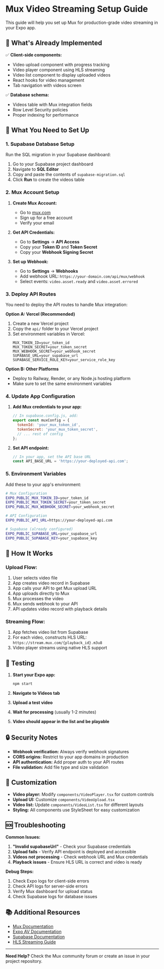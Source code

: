 # Mux Video Streaming Setup Guide

This guide will help you set up Mux for production-grade video streaming in your Expo app.

## 🎯 What's Already Implemented

✅ **Client-side components:**
- Video upload component with progress tracking
- Video player component using HLS streaming
- Video list component to display uploaded videos
- React hooks for video management
- Tab navigation with videos screen

✅ **Database schema:**
- Videos table with Mux integration fields
- Row Level Security policies
- Proper indexing for performance

## 🔧 What You Need to Set Up

### 1. **Supabase Database Setup**

Run the SQL migration in your Supabase dashboard:

1. Go to your Supabase project dashboard
2. Navigate to **SQL Editor**
3. Copy and paste the contents of `supabase-migration.sql`
4. Click **Run** to create the videos table

### 2. **Mux Account Setup**

1. **Create Mux Account:**
   - Go to [mux.com](https://mux.com)
   - Sign up for a free account
   - Verify your email

2. **Get API Credentials:**
   - Go to **Settings** → **API Access**
   - Copy your **Token ID** and **Token Secret**
   - Copy your **Webhook Signing Secret**

3. **Set up Webhook:**
   - Go to **Settings** → **Webhooks**
   - Add webhook URL: `https://your-domain.com/api/mux/webhook`
   - Select events: `video.asset.ready` and `video.asset.errored`

### 3. **Deploy API Routes**

You need to deploy the API routes to handle Mux integration:

**Option A: Vercel (Recommended)**
1. Create a new Vercel project
2. Copy the `api/` folder to your Vercel project
3. Set environment variables in Vercel:
   ```
   MUX_TOKEN_ID=your_token_id
   MUX_TOKEN_SECRET=your_token_secret
   MUX_WEBHOOK_SECRET=your_webhook_secret
   SUPABASE_URL=your_supabase_url
   SUPABASE_SERVICE_ROLE_KEY=your_service_role_key
   ```

**Option B: Other Platforms**
- Deploy to Railway, Render, or any Node.js hosting platform
- Make sure to set the same environment variables

### 4. **Update App Configuration**

1. **Add Mux credentials to your app:**
   ```javascript
   // In supabase.config.js, add:
   export const muxConfig = {
     tokenId: 'your_mux_token_id',
     tokenSecret: 'your_mux_token_secret',
     // ... rest of config
   };
   ```

2. **Set API endpoint:**
   ```javascript
   // In your app, set the API base URL
   const API_BASE_URL = 'https://your-deployed-api.com';
   ```

### 5. **Environment Variables**

Add these to your app's environment:

```bash
# Mux Configuration
EXPO_PUBLIC_MUX_TOKEN_ID=your_token_id
EXPO_PUBLIC_MUX_TOKEN_SECRET=your_token_secret
EXPO_PUBLIC_MUX_WEBHOOK_SECRET=your_webhook_secret

# API Configuration
EXPO_PUBLIC_API_URL=https://your-deployed-api.com

# Supabase (already configured)
EXPO_PUBLIC_SUPABASE_URL=your_supabase_url
EXPO_PUBLIC_SUPABASE_KEY=your_supabase_key
```

## 🚀 How It Works

### **Upload Flow:**
1. User selects video file
2. App creates video record in Supabase
3. App calls your API to get Mux upload URL
4. App uploads directly to Mux
5. Mux processes the video
6. Mux sends webhook to your API
7. API updates video record with playback details

### **Streaming Flow:**
1. App fetches video list from Supabase
2. For each video, constructs HLS URL: `https://stream.mux.com/{playback_id}.m3u8`
3. Video player streams using native HLS support

## 📱 Testing

1. **Start your Expo app:**
   ```bash
   npm start
   ```

2. **Navigate to Videos tab**
3. **Upload a test video**
4. **Wait for processing** (usually 1-2 minutes)
5. **Video should appear in the list and be playable**

## 🔒 Security Notes

- **Webhook verification:** Always verify webhook signatures
- **CORS origins:** Restrict to your app domains in production
- **API authentication:** Add proper auth to your API routes
- **File validation:** Add file type and size validation

## 🎨 Customization

- **Video player:** Modify `components/VideoPlayer.tsx` for custom controls
- **Upload UI:** Customize `components/VideoUpload.tsx`
- **Video list:** Update `components/VideoList.tsx` for different layouts
- **Styling:** All components use StyleSheet for easy customization

## 🆘 Troubleshooting

**Common Issues:**
1. **"Invalid supabaseUrl"** - Check your Supabase credentials
2. **Upload fails** - Verify API endpoint is deployed and accessible
3. **Videos not processing** - Check webhook URL and Mux credentials
4. **Playback issues** - Ensure HLS URL is correct and video is ready

**Debug Steps:**
1. Check Expo logs for client-side errors
2. Check API logs for server-side errors
3. Verify Mux dashboard for upload status
4. Check Supabase logs for database issues

## 📚 Additional Resources

- [Mux Documentation](https://docs.mux.com/)
- [Expo AV Documentation](https://docs.expo.dev/versions/latest/sdk/av/)
- [Supabase Documentation](https://supabase.com/docs)
- [HLS Streaming Guide](https://developer.mozilla.org/en-US/docs/Web/API/HTMLMediaElement)

---

**Need Help?** Check the Mux community forum or create an issue in your project repository.
